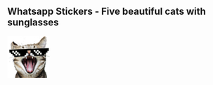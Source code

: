 ## Whatsapp Stickers - Five beautiful cats with sunglasses

![The coolest cat here](https://github.com/BurgerBurster/Cat-WAStickers/blob/master/app/src/main/assets/1/tray_cat.png?raw=true)
